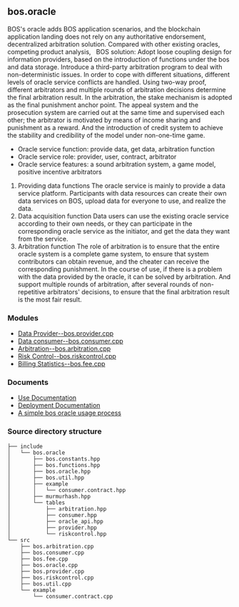bos.oracle
----------
BOS's oracle adds BOS application scenarios, and the blockchain application landing does not rely on any authoritative endorsement, decentralized arbitration solution. Compared with other existing oracles, competing product analysis,
 
BOS solution: Adopt loose coupling design for information providers, based on the introduction of functions under the bos and data storage. Introduce a third-party arbitration program to deal with non-deterministic issues. In order to cope with different situations, different levels of oracle service conflicts are handled.
Using two-way proof, different arbitrators and multiple rounds of arbitration decisions determine the final arbitration result. In the arbitration, the stake mechanism is adopted as the final punishment anchor point. The appeal system and the prosecution system are carried out at the same time and supervised each other; the arbitrator is motivated by means of income sharing and punishment as a reward.
And the introduction of credit system to achieve the stability and credibility of the model under non-one-time game.

* Oracle service function: provide data, get data, arbitration function
* Oracle service role: provider, user, contract, arbitrator
* Oracle service features: a sound arbitration system, a game model, positive incentive arbitrators

1. Providing data functions The oracle service is mainly to provide a data service platform. Participants with data resources can create their own data services on BOS, upload data for everyone to use, and realize the data.
2. Data acquisition function Data users can use the existing oracle service according to their own needs, or they can participate in the corresponding oracle service as the initiator, and get the data they want from the service.
3. Arbitration function The role of arbitration is to ensure that the entire oracle system is a complete game system, to ensure that system contributors can obtain revenue, and the cheater can receive the corresponding punishment. In the course of use, if there is a problem with the data provided by the oracle, it can be solved by arbitration. And support multiple rounds of arbitration, after several rounds of non-repetitive arbitrators' decisions, to ensure that the final arbitration result is the most fair result.


### Modules


* [Data Provider--bos.provider.cpp](https://github.com/boscore/bos.contracts/tree/oracle.bos/contracts/bos.oracle/src/bos.provider.cpp)
* [Data consumer--bos.consumer.cpp](https://github.com/boscore/bos.contracts/tree/oracle.bos/contracts/bos.oracle/src/bos.consumer.cpp)
* [Arbitration--bos.arbitration.cpp](https://github.com/boscore/bos.contracts/tree/oracle.bos/contracts/bos.oracle/src/bos.arbitration.cpp)
* [Risk Control--bos.riskcontrol.cpp](https://github.com/boscore/bos.contracts/tree/oracle.bos/contracts/bos.oracle/src/bos.riskcontrol.cpp)
* [Billing Statistics--bos.fee.cpp](https://github.com/boscore/bos.contracts/tree/oracle.bos/contracts/bos.oracle/src/bos.fee.cpp)


### Documents

* [Use Documentation](https://github.com/vlbos/Documentation-1/blob/master/Oracle/bos_oracle_readme.md)
* [Deployment Documentation](https://github.com/vlbos/bos.oracle-test/blob/master/docs/bos_oracle_deployment.md)
* [A simple bos oracle usage process](https://github.com/vlbos/bos.oracle-test/blob/master/docs/bos_oracle_using_process.pdf)



### Source directory structure

```
├── include  
│   └── bos.oracle 
│       ├── bos.constants.hpp 
│       ├── bos.functions.hpp  
│       ├── bos.oracle.hpp  
│       ├── bos.util.hpp  
│       ├── example  
│       │   └── consumer.contract.hpp  
│       ├── murmurhash.hpp  
│       └── tables  
│           ├── arbitration.hpp 
│           ├── consumer.hpp  
│           ├── oracle_api.hpp 
│           ├── provider.hpp 
│           └── riskcontrol.hpp 
└── src 
    ├── bos.arbitration.cpp 
    ├── bos.consumer.cpp 
    ├── bos.fee.cpp 
    ├── bos.oracle.cpp 
    ├── bos.provider.cpp 
    ├── bos.riskcontrol.cpp 
    ├── bos.util.cpp 
    └── example 
        └── consumer.contract.cpp 
```